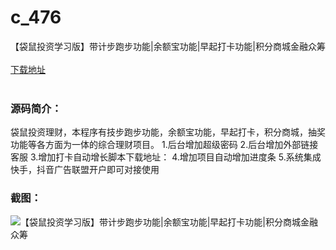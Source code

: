 # c_476
【袋鼠投资学习版】带计步跑步功能|余额宝功能|早起打卡功能|积分商城金融众筹
<br/></br>
[下载地址](https://www.uuid2.com/476.html "下载地址")
<br/></br>
<h3>源码简介：</h3>
<p>袋鼠投资理财，本程序有技步跑步功能，余额宝功能，早起打卡，积分商城，抽奖功能等各方面为一体的综合理财项目。
1.后台增加超级密码
2.后台增加外部链接客服
3.增加打卡自动增长脚本下载地址：
4.增加项目自动增加进度条
5.系统集成快手，抖音广告联盟开户即可对接使用<p>
<h3>截图：</h3>
<img src="https://www.uuid2.com/wp-content/uploads/img/uimage/65951631667714.gif" alt="【袋鼠投资学习版】带计步跑步功能|余额宝功能|早起打卡功能|积分商城金融众筹">
